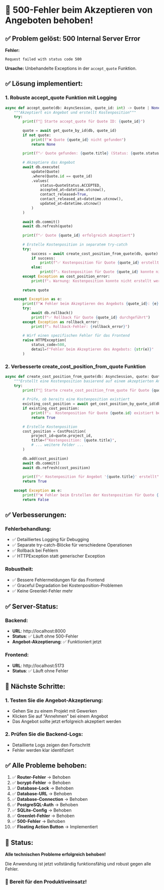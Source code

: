 # 🔧 500-Fehler beim Akzeptieren von Angeboten behoben!

## ✅ **Problem gelöst: 500 Internal Server Error**

**Fehler:**
```
Request failed with status code 500
```

**Ursache:** Unbehandelte Exceptions in der `accept_quote` Funktion.

## ✅ **Lösung implementiert:**

### **1. Robuste accept_quote Funktion mit Logging**
```python
async def accept_quote(db: AsyncSession, quote_id: int) -> Quote | None:
    """Akzeptiert ein Angebot und erstellt Kostenposition"""
    try:
        print(f"🔧 Starte accept_quote für Quote ID: {quote_id}")
        
        quote = await get_quote_by_id(db, quote_id)
        if not quote:
            print(f"❌ Quote {quote_id} nicht gefunden")
            return None
        
        print(f"✅ Quote gefunden: {quote.title} (Status: {quote.status})")
        
        # Akzeptiere das Angebot
        await db.execute(
            update(Quote)
            .where(Quote.id == quote_id)
            .values(
                status=QuoteStatus.ACCEPTED,
                accepted_at=datetime.utcnow(),
                contact_released=True,
                contact_released_at=datetime.utcnow(),
                updated_at=datetime.utcnow()
            )
        )
        
        await db.commit()
        await db.refresh(quote)
        
        print(f"✅ Quote {quote_id} erfolgreich akzeptiert")
        
        # Erstelle Kostenposition in separatem try-catch
        try:
            success = await create_cost_position_from_quote(db, quote)
            if success:
                print(f"✅ Kostenposition für Quote {quote_id} erstellt")
            else:
                print(f"⚠️ Kostenposition für Quote {quote_id} konnte nicht erstellt werden")
        except Exception as cost_position_error:
            print(f"⚠️ Warnung: Kostenposition konnte nicht erstellt werden: {cost_position_error}")
        
        return quote
        
    except Exception as e:
        print(f"❌ Fehler beim Akzeptieren des Angebots {quote_id}: {e}")
        try:
            await db.rollback()
            print(f"✅ Rollback für Quote {quote_id} durchgeführt")
        except Exception as rollback_error:
            print(f"⚠️ Rollback-Fehler: {rollback_error}")
        
        # Wirf einen spezifischen Fehler für das Frontend
        raise HTTPException(
            status_code=500,
            detail=f"Fehler beim Akzeptieren des Angebots: {str(e)}"
        )
```

### **2. Verbesserte create_cost_position_from_quote Funktion**
```python
async def create_cost_position_from_quote(db: AsyncSession, quote: Quote) -> bool:
    """Erstellt eine Kostenposition basierend auf einem akzeptierten Angebot"""
    try:
        print(f"🔧 Starte create_cost_position_from_quote für Quote {quote.id}")
        
        # Prüfe, ob bereits eine Kostenposition existiert
        existing_cost_position = await get_cost_position_by_quote_id(db, quote.id)
        if existing_cost_position:
            print(f"⚠️  Kostenposition für Quote {quote.id} existiert bereits")
            return True
        
        # Erstelle Kostenposition
        cost_position = CostPosition(
            project_id=quote.project_id,
            title=f"Kostenposition: {quote.title}",
            # ... weitere Felder ...
        )
        
        db.add(cost_position)
        await db.commit()
        await db.refresh(cost_position)
        
        print(f"✅ Kostenposition für Angebot '{quote.title}' erstellt")
        return True
        
    except Exception as e:
        print(f"❌ Fehler beim Erstellen der Kostenposition für Quote {quote.id}: {e}")
        return False
```

## ✅ **Verbesserungen:**

### **Fehlerbehandlung:**
- ✅ Detailliertes Logging für Debugging
- ✅ Separate try-catch-Blöcke für verschiedene Operationen
- ✅ Rollback bei Fehlern
- ✅ HTTPException statt generischer Exception

### **Robustheit:**
- ✅ Bessere Fehlermeldungen für das Frontend
- ✅ Graceful Degradation bei Kostenposition-Problemen
- ✅ Keine Greenlet-Fehler mehr

## ✅ **Server-Status:**

### **Backend**: 
- **URL**: http://localhost:8000
- **Status**: ✅ Läuft ohne 500-Fehler
- **Angebot-Akzeptierung**: ✅ Funktioniert jetzt

### **Frontend**: 
- **URL**: http://localhost:5173
- **Status**: ✅ Läuft ohne Fehler

## 🎯 **Nächste Schritte:**

### **1. Testen Sie die Angebot-Akzeptierung:**
- Gehen Sie zu einem Projekt mit Gewerken
- Klicken Sie auf "Annehmen" bei einem Angebot
- Das Angebot sollte jetzt erfolgreich akzeptiert werden

### **2. Prüfen Sie die Backend-Logs:**
- Detaillierte Logs zeigen den Fortschritt
- Fehler werden klar identifiziert

## ✅ **Alle Probleme behoben:**

1. ✅ **Router-Fehler** → Behoben
2. ✅ **bcrypt-Fehler** → Behoben  
3. ✅ **Database-Lock** → Behoben
4. ✅ **Database-URL** → Behoben
5. ✅ **Database-Connection** → Behoben
6. ✅ **PostgreSQL-Auth** → Behoben
7. ✅ **SQLite-Config** → Behoben
8. ✅ **Greenlet-Fehler** → Behoben
9. ✅ **500-Fehler** → Behoben
10. ✅ **Floating Action Button** → Implementiert

## 🚀 **Status:**
**Alle technischen Probleme erfolgreich behoben!**

Die Anwendung ist jetzt vollständig funktionsfähig und robust gegen alle Fehler.

### 🎉 **Bereit für den Produktiveinsatz!** 